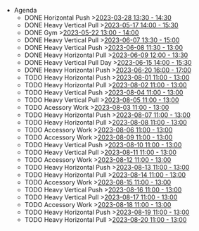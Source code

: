 - Agenda
	- DONE Horizontal Push >[2023-03-28 13:30 - 14:30](#agenda://?start=1680003000000&end=1680006600000&allDay=false)
	- DONE Heavy Vertical Pull >[2023-05-17 14:00 - 15:30](#agenda://?start=1684324800000&end=1684330200000&allDay=false)
	- DONE Gym >[2023-05-22 13:00 - 14:00](#agenda://?start=1684753200000&end=1684756800000&allDay=false)
	- DONE Heavy Vertical Pull >[2023-06-07 13:30 - 15:00](#agenda://?start=1686137400000&end=1686142800000&allDay=false)
	- DONE Heavy Vertical Push >[2023-06-08 11:30 - 13:00](#agenda://?start=1686216600000&end=1686222000000&allDay=false)
	- DONE Heavy Horizontal Pull >[2023-06-09 12:00 - 13:30](#agenda://?start=1686304800000&end=1686310200000&allDay=false)
	- DONE Heavy Vertical Pull Day >[2023-06-15 14:00 - 15:30](#agenda://?start=1686830400000&end=1686835800000&allDay=false)
	- DONE Heavy Horizontal Push >[2023-06-20 16:00 - 17:00](#agenda://?start=1687269600000&end=1687273200000&allDay=false)
	- TODO Heavy Horizontal Push >[2023-08-01 11:00 - 13:00](#agenda://?start=1690880400000&end=1690887600000&allDay=false)
	- TODO Heavy Horizontal Pull >[2023-08-02 11:00 - 13:00](#agenda://?start=1690966800000&end=1690974000000&allDay=false)
	- TODO Heavy Vertical Push >[2023-08-04 11:00 - 13:00](#agenda://?start=1691139600000&end=1691146800000&allDay=false)
	- TODO Heavy Vertical Pull >[2023-08-05 11:00 - 13:00](#agenda://?start=1691226000000&end=1691233200000&allDay=false)
	- TODO Acessory Work >[2023-08-03 11:00 - 13:00](#agenda://?start=1691053200000&end=1691060400000&allDay=false)
	- TODO Heavy Horizontal Push >[2023-08-07 11:00 - 13:00](#agenda://?start=1691398800000&end=1691406000000&allDay=false)
	- TODO Heavy Horizontal Pull >[2023-08-08 11:00 - 13:00](#agenda://?start=1691485200000&end=1691492400000&allDay=false)
	- TODO Accessory Work >[2023-08-06 11:00 - 13:00](#agenda://?start=1691312400000&end=1691319600000&allDay=false)
	- TODO Accessory Work >[2023-08-09 11:00 - 13:00](#agenda://?start=1691571600000&end=1691578800000&allDay=false)
	- TODO Heavy Vertical Push >[2023-08-10 11:00 - 13:00](#agenda://?start=1691658000000&end=1691665200000&allDay=false)
	- TODO Heavy Vertical Pull >[2023-08-11 11:00 - 13:00](#agenda://?start=1691744400000&end=1691751600000&allDay=false)
	- TODO Accessory Work >[2023-08-12 11:00 - 13:00](#agenda://?start=1691830800000&end=1691838000000&allDay=false)
	- TODO Heavy Horizontal Push >[2023-08-13 11:00 - 13:00](#agenda://?start=1691917200000&end=1691924400000&allDay=false)
	- TODO Heavy Horizontal Pull >[2023-08-14 11:00 - 13:00](#agenda://?start=1692003600000&end=1692010800000&allDay=false)
	- TODO Accessory Work >[2023-08-15 11:00 - 13:00](#agenda://?start=1692090000000&end=1692097200000&allDay=false)
	- TODO Heavy Vertical Push >[2023-08-16 11:00 - 13:00](#agenda://?start=1692176400000&end=1692183600000&allDay=false)
	- TODO Heavy Vertical Pull >[2023-08-17 11:00 - 13:00](#agenda://?start=1692262800000&end=1692270000000&allDay=false)
	- TODO Accessory Work >[2023-08-18 11:00 - 13:00](#agenda://?start=1692349200000&end=1692356400000&allDay=false)
	- TODO Heavy Horizontal Push >[2023-08-19 11:00 - 13:00](#agenda://?start=1692435600000&end=1692442800000&allDay=false)
	- TODO Heavy Horizontal Pull >[2023-08-20 11:00 - 13:00](#agenda://?start=1692522000000&end=1692529200000&allDay=false)